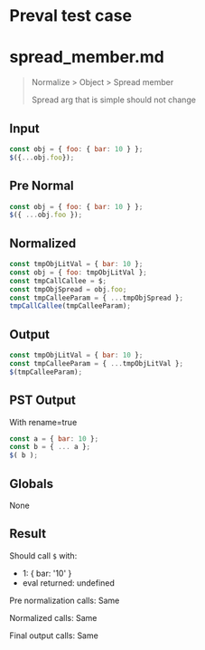 # Preval test case

# spread_member.md

> Normalize > Object > Spread member
>
> Spread arg that is simple should not change

## Input

`````js filename=intro
const obj = { foo: { bar: 10 } };
$({...obj.foo});
`````

## Pre Normal


`````js filename=intro
const obj = { foo: { bar: 10 } };
$({ ...obj.foo });
`````

## Normalized


`````js filename=intro
const tmpObjLitVal = { bar: 10 };
const obj = { foo: tmpObjLitVal };
const tmpCallCallee = $;
const tmpObjSpread = obj.foo;
const tmpCalleeParam = { ...tmpObjSpread };
tmpCallCallee(tmpCalleeParam);
`````

## Output


`````js filename=intro
const tmpObjLitVal = { bar: 10 };
const tmpCalleeParam = { ...tmpObjLitVal };
$(tmpCalleeParam);
`````

## PST Output

With rename=true

`````js filename=intro
const a = { bar: 10 };
const b = { ... a };
$( b );
`````

## Globals

None

## Result

Should call `$` with:
 - 1: { bar: '10' }
 - eval returned: undefined

Pre normalization calls: Same

Normalized calls: Same

Final output calls: Same
